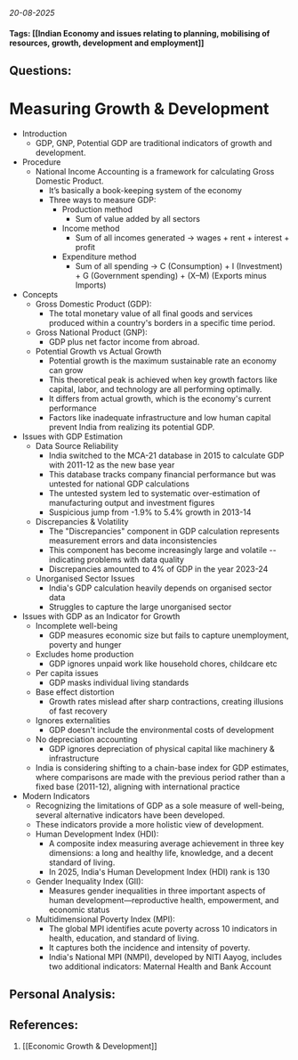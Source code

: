*20-08-2025*
#### Tags: [[Indian Economy and issues relating to planning, mobilising of resources, growth, development and employment]]


## Questions:



# Measuring Growth & Development

- Introduction
	- GDP, GNP, Potential GDP are traditional indicators of growth and development. 
- Procedure
	- National Income Accounting is a framework for calculating Gross Domestic Product.
		- It’s basically a book-keeping system of the economy
		- Three ways to measure GDP:
			- Production method
				- Sum of value added by all sectors
			- Income method
				- Sum of all incomes generated → wages + rent + interest + profit
			- Expenditure method
				- Sum of all spending → C (Consumption) + I (Investment) + G (Government spending) + (X–M) (Exports minus Imports)
- Concepts
	- Gross Domestic Product (GDP): 
		- The total monetary value of all final goods and services produced within a country's borders in a specific time period.
	- Gross National Product (GNP): 
		- GDP plus net factor income from abroad.
	- Potential Growth vs Actual Growth
		- Potential growth is the maximum sustainable rate an economy can grow 
		- This theoretical peak is achieved when key growth factors like capital, labor, and technology are all performing optimally.
		- It differs from actual growth, which is the economy's current performance
		- Factors like inadequate infrastructure and low human capital prevent India from realizing its potential GDP.
- Issues with GDP Estimation
	- Data Source Reliability
		- India switched to the MCA-21 database in 2015 to calculate GDP with 2011-12 as the new base year
		- This database tracks company financial performance but was untested for national GDP calculations
		- The untested system led to systematic over-estimation of manufacturing output and investment figures
		- Suspicious jump from -1.9% to 5.4% growth in 2013-14
	- Discrepancies & Volatility
		- The "Discrepancies" component in GDP calculation represents measurement errors and data inconsistencies
		- This component has become increasingly large and volatile -- indicating problems with data quality
		- Discrepancies amounted to 4% of GDP in the year 2023-24
	- Unorganised Sector Issues
		- India's GDP calculation heavily depends on organised sector data
		- Struggles to capture the large unorganised sector
- Issues with GDP as an Indicator for Growth
	- Incomplete well-being
		- GDP measures economic size but fails to capture unemployment, poverty and hunger 
	- Excludes home production
		- GDP ignores unpaid work like household chores, childcare etc
	- Per capita issues
		- GDP masks individual living standards
	- Base effect distortion
		- Growth rates mislead after sharp contractions, creating illusions of fast recovery
	- Ignores externalities
		- GDP doesn't include the environmental costs of development
	- No depreciation accounting
		- GDP ignores depreciation of physical capital like machinery & infrastructure
	- India is considering shifting to a chain-base index for GDP estimates, where comparisons are made with the previous period rather than a fixed base (2011-12), aligning with international practice
- Modern Indicators
	- Recognizing the limitations of GDP as a sole measure of well-being, several alternative indicators have been developed. 
	- These indicators provide a more holistic view of development.
	- Human Development Index (HDI):
		- A composite index measuring average achievement in three key dimensions: a long and healthy life, knowledge, and a decent standard of living. 
		- In 2025, India's Human Development Index (HDI) rank is 130
	- Gender Inequality Index (GII): 
		- Measures gender inequalities in three important aspects of human development—reproductive health, empowerment, and economic status
	- Multidimensional Poverty Index (MPI): 
		- The global MPI identifies acute poverty across 10 indicators in health, education, and standard of living. 
		- It captures both the incidence and intensity of poverty.
		- India's National MPI (NMPI), developed by NITI Aayog, includes two additional indicators: Maternal Health and Bank Account




## Personal Analysis:


## References:

1. [[Economic Growth & Development]]